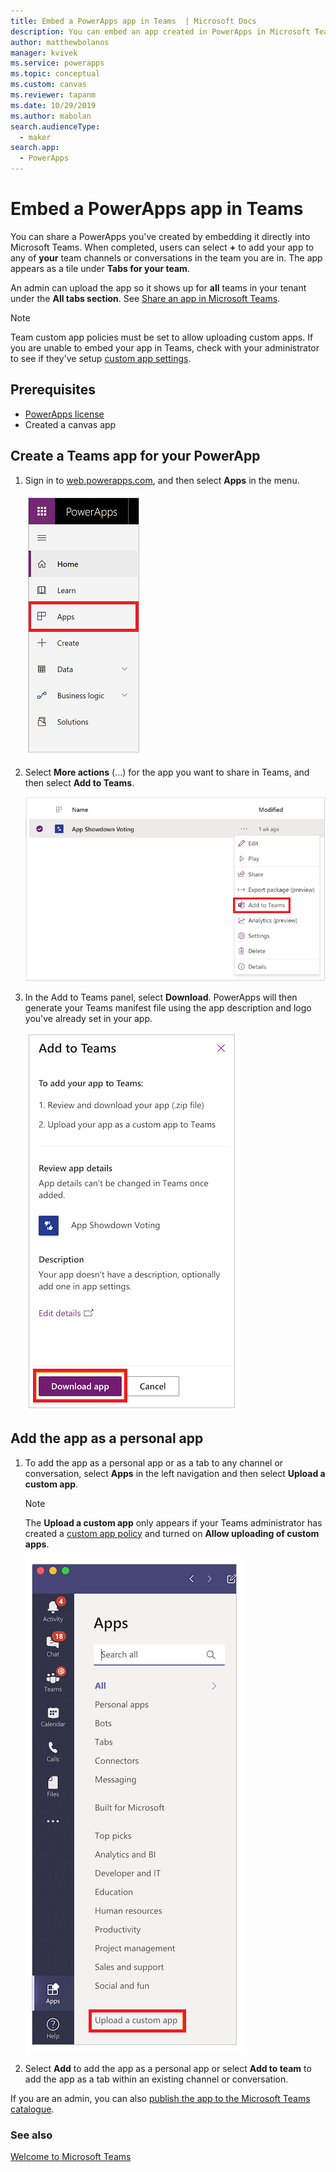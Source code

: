 ```yaml
---
title: Embed a PowerApps app in Teams  | Microsoft Docs
description: You can embed an app created in PowerApps in Microsoft Teams to share it.
author: matthewbolanos
manager: kvivek
ms.service: powerapps
ms.topic: conceptual
ms.custom: canvas
ms.reviewer: tapanm
ms.date: 10/29/2019
ms.author: mabolan
search.audienceType: 
  - maker
search.app: 
  - PowerApps
---
```

# Embed a PowerApps app in Teams

You can share a PowerApps you've created by embedding it directly into Microsoft Teams. When completed, users can select **+** to add your app to any of **your** team channels or conversations in the team you are in. The app appears as a tile under **Tabs for your team**.

An admin can upload the app so it shows up for **all** teams in your tenant under the **All tabs section**. See [Share an app in Microsoft Teams](https://docs.microsoft.com/power-platform/admin/embed-app-teams).

> [!NOTE]
> Team custom app policies must be set to allow uploading custom apps. If you are unable to embed your app in Teams, check with your administrator to see if they've setup [custom app settings](https://docs.microsoft.com/MicrosoftTeams/teams-custom-app-policies-and-settings#custom-app-policy-and-settings).

## Prerequisites

- [PowerApps license](https://docs.microsoft.com/power-platform/admin/pricing-billing-skus)
- Created a canvas app

## Create a Teams app for your PowerApp

1. Sign in to [web.powerapps.com](https://web.powerapps.com), and then select **Apps** in the menu.

    ![Show list of apps](./media/embed-teams-app/file-apps2.png "Show list of apps")

2. Select **More actions** (...) for the app you want to share in Teams, and then select **Add to Teams**.

    ![App details](./media/embed-teams-app/add-to-teams.png "Add to Teams")

3. In the Add to Teams panel, select **Download**. PowerApps will then generate your Teams manifest file using the app description and logo you've already set in your app.

    ![App details](./media/embed-teams-app/download-app.png "Download app")

## Add the app as a personal app

1. To add the app as a personal app or as a tab to any channel or conversation, select **Apps** in the left navigation and then select **Upload a custom app**.

    > [!NOTE]
    > The **Upload a custom app** only appears if your Teams administrator has created a [custom app policy](https://docs.microsoft.com/en-us/microsoftteams/teams-app-setup-policies) and turned on **Allow uploading of custom apps**.

    ![Add app as tab](./media/embed-teams-app/upload-custom-app.png "Upload a custom app")

2. Select **Add** to add the app as a personal app or select **Add to team** to add the app as a tab within an existing channel or conversation.

If you are an admin, you can also [publish the app to the Microsoft Teams catalogue](https://docs.microsoft.com/en-us/microsoftteams/tenant-apps-catalog-teams).

### See also

[Welcome to Microsoft Teams](https://docs.microsoft.com/MicrosoftTeams/teams-overview)
